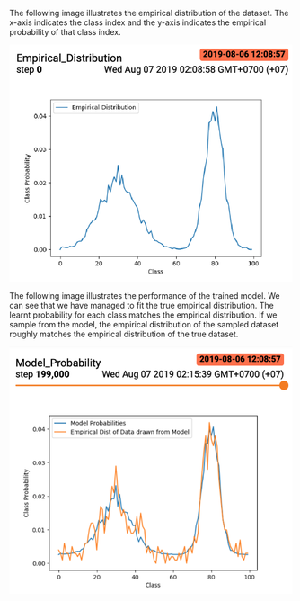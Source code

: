 The following image illustrates the empirical distribution
of the dataset. The x-axis indicates the class index and the y-axis
indicates the empirical probability of that class index.

![](figures/empirical_distribution.png)

The following image illustrates the performance of the
trained model. We can see that we have managed to fit the
true empirical distribution. The learnt probability for each
class matches the empirical distribution. If we sample from the model,
the empirical distribution of the sampled dataset roughly
matches the empirical distribution of the true dataset.

![](figures/model_probabilities.png)
